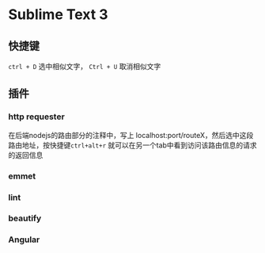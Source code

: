 # Sublime Text 3 

## 快捷键

`ctrl + D` 选中相似文字， `Ctrl + U` 取消相似文字



## 插件
### http requester
在后端nodejs的路由部分的注释中，写上 localhost:port/routeX，然后选中这段路由地址，按快捷键`ctrl+alt+r` 就可以在另一个tab中看到访问该路由信息的请求的返回信息

### emmet

### lint

### beautify

### Angular

